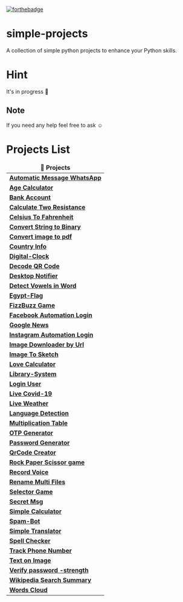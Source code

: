 
[![forthebadge](https://forthebadge.com/images/badges/made-with-python.svg)](https://forthebadge.com)

# simple-projects 
A collection of simple python projects to enhance your Python skills.

# Hint
It's in progress :memo:

## Note
If you need any help feel free to ask :relaxed:	

# Projects List
</p>
<table>
  <thead align="center">
    <tr border: none;>
      <td><b>🎁 Projects</b></td>
    </tr>
  </thead>
  <tbody>
    <tr>
      <td><a href="https://github.com/AbdelhamidADel/Simple-Python-Projects/blob/main/Automatic%20Message%20WhatsApp.py"><b>Automatic Message WhatsApp</b></a></td>
   </tr>
      <td><a href="https://github.com/AbdelhamidADel/simple-projects/blob/main/Age%20Calculator.ipynb"><b>Age Calculator</b></a></td>
   </tr>
      <td><a href="https://github.com/AbdelhamidADel/simple-projects/blob/main/bank%20account.ipynb"><b>Bank Account</b></a></td>
   </tr>
      <td><a href="https://github.com/AbdelhamidADel/simple-projects/blob/main/Calculate%20Two%20Resistance.ipynb"><b>Calculate Two Resistance</b></a></td>
   </tr>
      <td><a href="https://github.com/AbdelhamidADel/simple-projects/blob/main/Celsius%20To%20Fahrenheit.ipynb"><b>Celsius To Fahrenheit</b></a></td>
   </tr>      
      <td><a href="https://github.com/AbdelhamidADel/simple-projects/tree/main/Convert%20String%20to%20Binary"><b>Convert String to Binary</b></a></td>
   </tr>
      <td><a href="https://github.com/AbdelhamidADel/Simple-Python-Projects/blob/main/Convert%20image%20to%20pdf.py"><b>Convert image to pdf</b></a></td>
   </tr>
      <td><a href="https://github.com/AbdelhamidADel/Simple-Python-Projects/blob/main/Country%20info.ipynb"><b>Country Info</b></a></td>
   </tr>
      <td><a href="https://github.com/AbdelhamidADel/Simple-Python-Projects/blob/main/Digital-Clock.py"><b>Digital-Clock</b></a></td>
   </tr>
      <td><a href="https://github.com/AbdelhamidADel/Simple-Python-Projects/blob/main/Decode%20QR%20Code.ipynb"><b>Decode QR Code</b></a></td>
   </tr>
      <td><a href="https://github.com/AbdelhamidADel/Simple-Python-Projects/blob/main/Desktop%20Notifier.py"><b>Desktop Notifier</b></a></td>
   </tr>    
      <td><a href="https://github.com/AbdelhamidADel/Simple-Python-Projects/blob/main/Detect%20Vowels%20in%20Word.py"><b>Detect Vowels in Word</b></a></td>
   </tr>
      <td><a href="https://github.com/AbdelhamidADel/simple-projects/tree/main/Egypt-Flag"><b>Egypt-Flag</b></a></td>
   </tr>      
      <td><a href="https://github.com/AbdelhamidADel/simple-projects/blob/main/FizzBuzz%20Game.ipynb"><b>FizzBuzz Game</b></a></td>
   </tr>
      <td><a href="https://github.com/AbdelhamidADel/Simple-Python-Projects/blob/main/Facebook%20Automation%20Login.py"><b>Facebook Automation Login</b></a></td>
   </tr>
      <td><a href="https://github.com/AbdelhamidADel/Simple-Python-Projects/blob/main/Google%20News.ipynb"><b>Google News</b></a></td>
   </tr>
      <td><a href="https://github.com/AbdelhamidADel/Simple-Python-Projects/blob/main/Instagram%20Automation.py"><b>Instagram Automation Login</b></a></td>
   </tr>
      <td><a href="https://github.com/AbdelhamidADel/simple-projects/tree/main/Image%20Downloader%20by%20Url"><b>Image Downloader by Url</b></a></td>
   </tr>
      <td><a href="https://github.com/AbdelhamidADel/Simple-Python-Projects/tree/main/Image%20To%20Sketch"><b>Image To Sketch</b></a></td>
   </tr>
      <td><a href="https://github.com/AbdelhamidADel/simple-projects/blob/main/Love%20Calculator.ipynb"><b>Love Calculator</b></a></td>
   </tr> 
      <td><a href="https://github.com/AbdelhamidADel/simple-projects/tree/main/Library-System"><b>Library-System</b></a></td>
   </tr>    
      <td><a href="https://github.com/AbdelhamidADel/simple-projects/blob/main/login%20user.ipynb"><b>Login User</b></a></td>
   </tr>    
      <td><a href="https://github.com/AbdelhamidADel/Simple-Python-Projects/blob/main/Live%20Covid-19%20Data.ipynb"><b>Live Covid-19</b></a></td>
   </tr>    
      <td><a href="https://github.com/AbdelhamidADel/Simple-Python-Projects/blob/main/Live%20Weather.ipynb"><b>Live Weather</b></a></td>
   </tr>    
      <td><a href="https://github.com/AbdelhamidADel/Simple-Python-Projects/blob/main/Language%20Detection%20.py"><b>Language Detection</b></a></td>
   </tr>    
      <td><a href="https://github.com/AbdelhamidADel/simple-projects/blob/main/Multiplication%20table.ipynb"><b>Multiplication Table</b></a></td>
   </tr>    
      <td><a href="https://github.com/AbdelhamidADel/Simple-Python-Projects/blob/main/OTP%20Generator.ipynb"><b>OTP Generator</b></a></td>
   </tr>
      <td><a href="https://github.com/AbdelhamidADel/simple-projects/blob/main/Password%20Generator.ipynb"><b>Password Generator</b></a></td>
   </tr>    
      <td><a href="https://github.com/AbdelhamidADel/simple-projects/tree/main/Qr%20code%20creator"><b>QrCode Creator</b></a></td>
   </tr>    
      <td><a href="https://github.com/AbdelhamidADel/simple-projects/blob/main/Rock%20Paper%20Scissor%20game.ipynb"><b>Rock Paper Scissor game</b></a></td>
   </tr>    
      <td><a href="https://github.com/AbdelhamidADel/Simple-Python-Projects/blob/main/Record%20Voice.ipynb"><b>Record Voice</b></a></td>
   </tr>     
      <td><a href="https://github.com/AbdelhamidADel/simple-projects/tree/main/rename%20multi%20files"><b>Rename Multi Files</b></a></td>
   </tr>    
      <td><a href="https://github.com/AbdelhamidADel/simple-projects/blob/main/Selector%20Game.ipynb"><b>Selector Game</b></a></td>
   </tr>    
     <td><a href="https://github.com/AbdelhamidADel/simple-projects/tree/main/Secret%20Msg"><b>Secret Msg</b></a></td>
   </tr>    
     <td><a href="https://github.com/AbdelhamidADel/simple-projects/blob/main/simple%20calculator.ipynb"><b>Simple Calculator</b></a></td>
   </tr>    
     <td><a href="https://github.com/AbdelhamidADel/simple-projects/tree/main/Spam-Bot"><b>Spam-Bot</b></a></td>
   </tr>    
      <td><a href="https://github.com/AbdelhamidADel/simple-projects/blob/main/simple%20translator.ipynb"><b>Simple Translator</b></a></td>
   </tr>    
      <td><a href="https://github.com/AbdelhamidADel/Simple-Python-Projects/blob/main/spell%20checker.ipynb"><b>Spell Checker</b></a></td>
   </tr>      
      <td><a href="https://github.com/AbdelhamidADel/simple-projects/tree/main/Track%20Phone%20Number"><b>Track Phone Number</b></a></td>
   </tr>
      <td><a href="https://github.com/AbdelhamidADel/simple-projects/tree/main/Text%20on%20Image"><b>Text on Image</b></a></td>
   </tr>
      <td><a href="https://github.com/AbdelhamidADel/simple-projects/blob/main/Verify%20password%20-strength.ipynb"><b>Verify password -strength</b></a></td>
   </tr>
      <td><a href="https://github.com/AbdelhamidADel/simple-projects/blob/main/Wikipedia%20Search%20Summary.ipynb"><b>Wikipedia Search Summary</b></a></td>
   </tr>    
      <td><a href="https://github.com/AbdelhamidADel/Simple-Python-Projects/blob/main/Word-Cloud.ipynb"><b>Words Cloud</b></a></td>
   </tr>    
